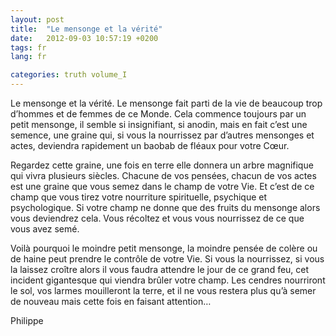 ```yaml
---
layout: post
title:  "Le mensonge et la vérité"
date:   2012-09-03 10:57:19 +0200
tags: fr
lang: fr

categories: truth volume_I
---
```

Le mensonge et la vérité. Le mensonge fait parti de la vie de beaucoup trop d’hommes et de femmes de ce Monde. Cela commence toujours par un petit mensonge, il semble si insignifiant, si anodin, mais en fait c’est une semence, une graine qui, si vous la nourrissez par d’autres mensonges et actes, deviendra rapidement un baobab de fléaux pour votre Cœur.

Regardez cette graine, une fois en terre elle donnera un arbre magnifique qui vivra plusieurs siècles. Chacune de vos pensées, chacun de vos actes est une graine que vous semez dans le champ de votre Vie. Et c’est de ce champ que vous tirez votre nourriture spirituelle, psychique et psychologique. Si votre champ ne donne que des fruits du mensonge alors vous deviendrez cela. Vous récoltez et vous vous nourrissez de ce que vous avez semé.

Voilà pourquoi le moindre petit mensonge, la moindre pensée de colère ou de haine peut prendre le contrôle de votre Vie. Si vous la nourrissez, si vous la laissez croître alors il vous faudra attendre le jour de ce grand feu, cet incident gigantesque qui viendra brûler votre champ. Les cendres nourriront le sol, vos larmes mouilleront la terre, et il ne vous restera plus qu’à semer de nouveau mais cette fois en faisant attention…

Philippe

<!-- 
Ce(tte) œuvre est mise à disposition selon les termes de la Licence Creative Commons Attribution - Pas d’Utilisation Commerciale 4.0 International.
-->